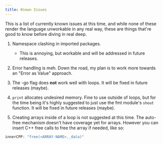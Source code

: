 ```yaml
---
title: Known Issues
---
```


This is a list of currently known issues at this time, and while none of these render the language unworkable in any real way, these are things that're good to know before diving in real deep.

1. Namespace clashing in imported packages.
    - This is annoying, but workable and will be addressed in future releases.

2. Error handling is meh. Down the road, my plan is to work more towards an "Error as Value" approach.

3. The -go flag does **not** work well with loops. It will be fixed in future releases (maybe).

4. `print` allocates undesired memory. Fine to use outside of loops, but for the time being it's highly suggested to just use the fmt module's `shout` function. It will be fixed in future releases (maybe).

5. Creating arrays inside of a loop is not suggested at this time. The auto-free mechanism doesn't have coverage yet for arrays. However you can insert C++ free calls to free the array if needed, like so: 
```php
innerCPP: "free(<ARRAY-NAME>._data)"
```
